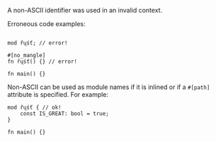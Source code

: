 A non-ASCII identifier was used in an invalid context.

Erroneous code examples:

```compile_fail,E0754

mod řųśť; // error!

#[no_mangle]
fn řųśť() {} // error!

fn main() {}
```

Non-ASCII can be used as module names if it is inlined or if a `#[path]`
attribute is specified. For example:

```
mod řųśť { // ok!
    const IS_GREAT: bool = true;
}

fn main() {}
```
